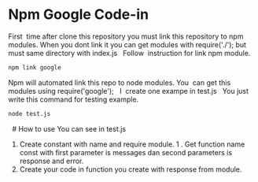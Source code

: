 # Npm Google Code-in
First  time after clone this repository you must link this repository to npm modules. When you dont link it you can get modules with require('./'); but must same directory with index.js
 
Follow  instruction for link npm module.
```bash
npm link google 
```
Npm will automated link this repo to node modules.
You  can get this modules using require('google');
 
I  create one exampe in test.js
 
You just write this command for testing example.
``` bash
node test.js    
```
 
# How to use
You can see in test.js
1. Create constant with name and require module.
1 . Get function name const with first parameter is messages dan second parameters is response and error.
1. Create your code in function you create with response from module.
